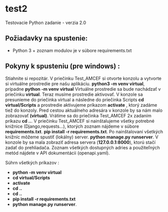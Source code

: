 # test2
Testovacie Python zadanie - verzia 2.0

## Požiadavky na spustenie:
- Python 3 + zoznam modulov je v súbore requirements.txt

## Pokyny k spusteniu (pre windows) : 
Stiahnite si repozitár. V priečinku Test_AMCEF si otvorte konzolu a vytvorte si virtuálne prostredie pre našu aplikáciu.
**python3 -m venv virtual**, prípadne **python -m venv virtual**
Virtuálne prostredie sa bude nachádzať v priečinku **virtual**. 
Teraz musíme prostredie aktivovať. V konzole sa presunieme do priečinka virtual a následne do priečinka Scripts
**cd virtual/Scripts** a prostredie aktivujeme príkazom **activate** , ktorý zadáme tiež do konzoly.
Pred cestou aktuálneho adresára v konzole by sa nám malo zobrazovať **(virtual)**.
Vrátime sa do priečinka Test_AMCEF 2x zadaním príkazu **cd ..**.
V priečinku Test_AMCEF si nainštalujeme všetky potrebné knižnice (Django,requests...), ktorých zoznam nájdeme v súbore **requirements.txt**.
**pip install -r requirements.txt**.
Po nainštalovaní všetkých knižníc môžeme spustiť (lokálny) server. **python manage.py runserver**. V konzole by sa mala zobraziť adresa servera (**127.0.0.1:8000**), ktorú stačí zadať do prehliadača.
Zoznam všetkých dostupných adries a použiteľných metód nájdete v API dokumentácii (openapi.yaml).


Súhrn všetkých príkazov : 
- **python -m venv virtual** 
- **cd virtual/Scripts**
- **activate**
- **cd ..**
- **cd ..**
- **pip install -r requirements.txt**
- **python manage.py runserver**.
